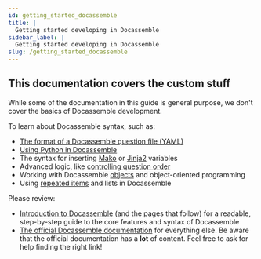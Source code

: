 ```yaml
---
id: getting_started_docassemble
title: |
  Getting started developing in Docassemble
sidebar_label: |
  Getting started developing in Docassemble
slug: /getting_started_docassemble
---
```


## This documentation covers the custom stuff

While some of the documentation in this guide is general purpose,
we don't cover the basics of Docassemble development.

To learn about Docassemble syntax, such as:

- [The format of a Docassemble question file (YAML)](https://suffolklitlab.org/legal-tech-class/docs/yaml)
- [Using Python in Docassemble](https://suffolklitlab.org/legal-tech-class/docs/python)
- The syntax for inserting [Mako](https://suffolklitlab.org/legal-tech-class/docs/mako) or [Jinja2](https://suffolklitlab.org/legal-tech-class/docs/jinja2) variables
- Advanced logic, like [controlling question order](https://suffolklitlab.org/legal-tech-class/docs/practical-guide-docassemble/controlling-interview-order)
- Working with Docassemble [objects](https://suffolklitlab.org/legal-tech-class/docs/practical-guide-docassemble/object-oriented-programming) and object-oriented programming
- Using [repeated items](https://suffolklitlab.org/legal-tech-class/docs/repeated-information) and lists in Docassemble

Please review:

* [Introduction to Docassemble](https://suffolklitlab.org/legal-tech-class/docs/introduction-to-docassemble/) (and the pages that follow) for a readable, step-by-step guide to the core features and syntax of Docassemble
* [The official Docassemble documentation](https://docassemble.org/docs.html) for everything else. Be aware that the official documentation has a **lot** of content. Feel free to ask for help finding the right link!

